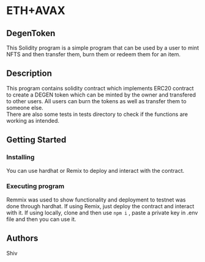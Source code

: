 # ETH+AVAX
## DegenToken

This Solidity program is a simple program that can be used by a user to mint NFTS and then transfer them, burn them or redeem them for an item.




## Description

This program contains solidity contract which implements ERC20 contract to create a DEGEN token which can be minted by the owner and transfered to other users. All users can burn the tokens as well as transfer them to someone else.   
There are also some tests in tests directory to check if the functions are working as intended.




## Getting Started

### Installing
You can use hardhat or Remix to deploy and interact with the contract.

### Executing program

Remmix was used to show functionality and deployment to testnet was done through hardhat.
If using Remix, just deploy the contract and interact with it.
If using locally, clone and then use ```npm i``` , paste a private key in .env file and then you can use it.


## Authors
Shiv  
